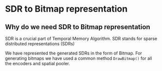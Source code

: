 # SDR to Bitmap representation

## Why do we need SDR to Bitmap representation
SDR is a crucial part of Temporal Memory Algorithm. SDR stands for sparse distributed representations (SDRs)

We have represented the generated SDRs in the form of Bitmap.
For generating bitmaps we have used a common method ```DrawBitmap()``` for all the encoders and spatial pooler.